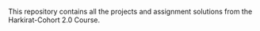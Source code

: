 This repository contains all the projects and assignment solutions from the Harkirat-Cohort 2.0 Course.
